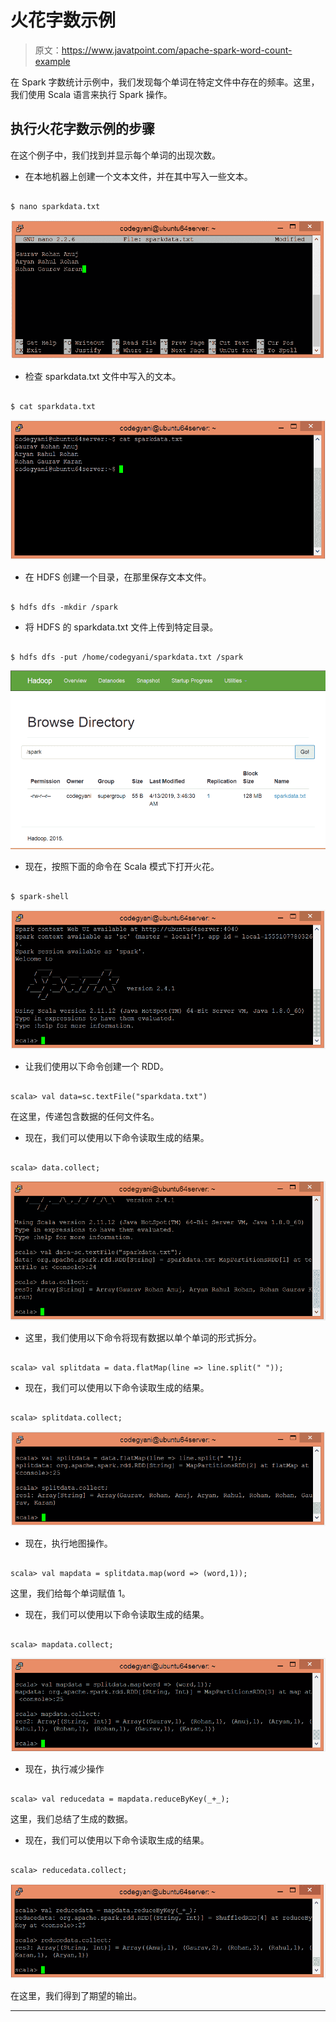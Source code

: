 # 火花字数示例

> 原文：<https://www.javatpoint.com/apache-spark-word-count-example>

在 Spark 字数统计示例中，我们发现每个单词在特定文件中存在的频率。这里，我们使用 Scala 语言来执行 Spark 操作。

## 执行火花字数示例的步骤

在这个例子中，我们找到并显示每个单词的出现次数。

*   在本地机器上创建一个文本文件，并在其中写入一些文本。

```

$ nano sparkdata.txt 

```

![Spark Word Count Example](img/646a3f3eae02e8f1f8476478dc023ff1.png)

*   检查 sparkdata.txt 文件中写入的文本。

```

$ cat sparkdata.txt

```

![Spark Word Count Example](img/f5ddea51fbe3542d95e737a0493f6d35.png)

*   在 HDFS 创建一个目录，在那里保存文本文件。

```

$ hdfs dfs -mkdir /spark

```

*   将 HDFS 的 sparkdata.txt 文件上传到特定目录。

```

$ hdfs dfs -put /home/codegyani/sparkdata.txt /spark

```

![Spark Word Count Example](img/23a9708b263f8505e5534d7211e55b97.png)

*   现在，按照下面的命令在 Scala 模式下打开火花。

```

$ spark-shell

```

![Spark Word Count Example](img/ae93d28b8bc740803a82bcb9990cacc1.png)

*   让我们使用以下命令创建一个 RDD。

```

scala> val data=sc.textFile("sparkdata.txt")

```

在这里，传递包含数据的任何文件名。

*   现在，我们可以使用以下命令读取生成的结果。

```

scala> data.collect;

```

![Spark Word Count Example](img/81b001a8cfe221cb322fc4ad4ca812dd.png)

*   这里，我们使用以下命令将现有数据以单个单词的形式拆分。

```

scala> val splitdata = data.flatMap(line => line.split(" "));

```

*   现在，我们可以使用以下命令读取生成的结果。

```

scala> splitdata.collect;

```

![Spark Word Count Example](img/e6127602a3b825cfd55947c36351f032.png)

*   现在，执行地图操作。

```

scala> val mapdata = splitdata.map(word => (word,1));

```

这里，我们给每个单词赋值 1。

*   现在，我们可以使用以下命令读取生成的结果。

```

scala> mapdata.collect;

```

![Spark Word Count Example](img/f9b397f64163a18e4ab2cd60d67ec363.png)

*   现在，执行减少操作

```

scala> val reducedata = mapdata.reduceByKey(_+_);

```

这里，我们总结了生成的数据。

*   现在，我们可以使用以下命令读取生成的结果。

```

scala> reducedata.collect;

```

![Spark Word Count Example](img/3fa8d7ea8a4572e3371f399ec45048ba.png)

在这里，我们得到了期望的输出。

* * *